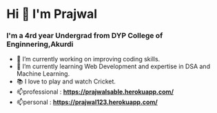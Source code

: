 # Hi 👋 I'm Prajwal

### I'm a 4rd year Undergrad from DYP College of Enginnering,Akurdi

- 🔭 I’m currently working on improving coding skills.
- 🌱 I’m currently learning Web Development and expertise in DSA and Machine Learning.
- 📚 I love to play and watch Cricket.
- 📫professional : **https://prajwalsable.herokuapp.com/**
- 📫personal : **https://prajwal123.herokuapp.com/**

